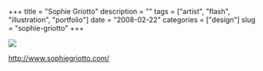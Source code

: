 +++
title = "Sophie Griotto"
description = ""
tags = ["artist", "flash", "illustration", "portfolio"]
date = "2008-02-22"
categories = ["design"]
slug = "sophie-griotto"
+++


 

  <div id="screens-thumbs" class="clearfix">
    <div class="txt-center" id="design-submission"><a href="http://www.sophiegriotto.com/"><img id='bluga-thumbnail-894' class='bluga-thumbnail large' src='http://media.konigi.com/bluga/
wt47f279d1326ef_0.jpg'/></a></div>  
  </div>   
<p><a href="http://www.sophiegriotto.com/">http://www.sophiegriotto.com/</a></p>




